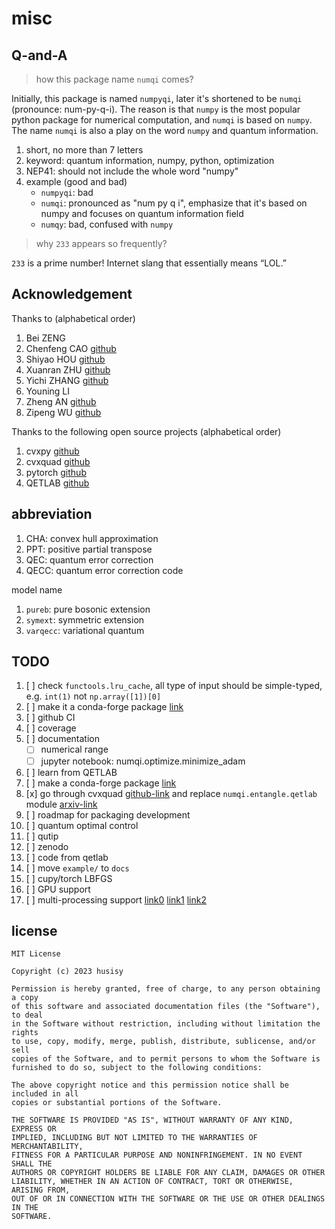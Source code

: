 # misc

## Q-and-A

> how this package name `numqi` comes?

Initially, this package is named `numpyqi`, later it's shortened to be `numqi` (pronounce: num-py-q-i). The reason is that `numpy` is the most popular python package for numerical computation, and `numqi` is based on `numpy`. The name `numqi` is also a play on the word `numpy` and quantum information.

1. short, no more than 7 letters
2. keyword: quantum information, numpy, python, optimization
3. NEP41: should not include the whole word "numpy"
4. example (good and bad)
    * `numpyqi`: bad
    * `numqi`: pronounced as "num py q i", emphasize that it's based on numpy and focuses on quantum information field
    * `numqy`: bad, confused with `numpy`

> why `233` appears so frequently?

`233` is a prime number! Internet slang that essentially means “LOL.”

## Acknowledgement

Thanks to (alphabetical order)

1. Bei ZENG
2. Chenfeng CAO [github](https://github.com/caochenfeng)
3. Shiyao HOU [github](https://github.com/houbigdream)
4. Xuanran ZHU [github](https://github.com/Sunny-Zhu-613)
5. Yichi ZHANG [github](https://github.com/Yichi-Lionel-Cheung)
6. Youning LI
7. Zheng AN [github](https://github.com/Plmono)
8. Zipeng WU [github](https://github.com/wuzp15)

Thanks to the following open source projects (alphabetical order)

1. cvxpy [github](https://github.com/cvxpy/cvxpy)
2. cvxquad [github](https://github.com/hfawzi/cvxquad)
3. pytorch [github](https://github.com/pytorch/pytorch)
4. QETLAB [github](https://github.com/nathanieljohnston/QETLAB)

## abbreviation

1. CHA: convex hull approximation
2. PPT: positive partial transpose
3. QEC: quantum error correction
4. QECC: quantum error correction code

model name

1. `pureb`: pure bosonic extension
2. `symext`: symmetric extension
3. `varqecc`: variational quantum

## TODO

1. [ ] check `functools.lru_cache`, all type of input should be simple-typed, e.g. `int(1)` not `np.array([1])[0]`
2. [ ] make it a conda-forge package [link](https://conda-forge.org/docs/maintainer/adding_pkgs.html#the-staging-process)
3. [ ] github CI
4. [ ] coverage
5. [ ] documentation
    * [ ] numerical range
    * [ ] jupyter notebook: numqi.optimize.minimize_adam
6. [ ] learn from QETLAB
7. [ ] make a conda-forge package [link](https://conda-forge.org/docs/maintainer/adding_pkgs.html#the-staging-process)
8. [x] go through cvxquad [github-link](https://github.com/hfawzi/cvxquad) and replace `numqi.entangle.qetlab` module [arxiv-link](https://arxiv.org/abs/1705.00812)
9. [ ] roadmap for packaging development
10. [ ] quantum optimal control
11. [ ] qutip
12. [ ] zenodo
13. [ ] code from qetlab
14. [ ] move `example/` to `docs`
15. [ ] cupy/torch LBFGS
16. [ ] GPU support
17. [ ] multi-processing support [link0](https://github.com/pytorch/pytorch/wiki/Autograd-and-Fork) [link1](https://github.com/numpy/numpy/issues/11826) [link2](https://github.com/joblib/threadpoolctl)

## license

```text
MIT License

Copyright (c) 2023 husisy

Permission is hereby granted, free of charge, to any person obtaining a copy
of this software and associated documentation files (the "Software"), to deal
in the Software without restriction, including without limitation the rights
to use, copy, modify, merge, publish, distribute, sublicense, and/or sell
copies of the Software, and to permit persons to whom the Software is
furnished to do so, subject to the following conditions:

The above copyright notice and this permission notice shall be included in all
copies or substantial portions of the Software.

THE SOFTWARE IS PROVIDED "AS IS", WITHOUT WARRANTY OF ANY KIND, EXPRESS OR
IMPLIED, INCLUDING BUT NOT LIMITED TO THE WARRANTIES OF MERCHANTABILITY,
FITNESS FOR A PARTICULAR PURPOSE AND NONINFRINGEMENT. IN NO EVENT SHALL THE
AUTHORS OR COPYRIGHT HOLDERS BE LIABLE FOR ANY CLAIM, DAMAGES OR OTHER
LIABILITY, WHETHER IN AN ACTION OF CONTRACT, TORT OR OTHERWISE, ARISING FROM,
OUT OF OR IN CONNECTION WITH THE SOFTWARE OR THE USE OR OTHER DEALINGS IN THE
SOFTWARE.
```

